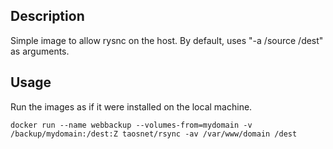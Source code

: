 ## Description

Simple image to allow rysnc on the host. By default, uses "-a /source /dest" as arguments.

## Usage

Run the images as if it were installed on the local machine.
```
docker run --name webbackup --volumes-from=mydomain -v /backup/mydomain:/dest:Z taosnet/rsync -av /var/www/domain /dest
```
